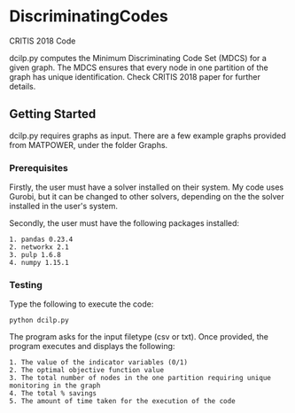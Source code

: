 # DiscriminatingCodes
CRITIS 2018 Code

dcilp.py computes the Minimum Discriminating Code Set (MDCS) for a given graph. The MDCS ensures that every node in one partition of the graph has unique identification. Check CRITIS 2018 paper for further details.

## Getting Started

dcilp.py requires graphs as input. There are a few example graphs provided from MATPOWER, under the folder Graphs.

### Prerequisites

Firstly, the user must have a solver installed on their system. My code uses Gurobi, but it can be changed to other solvers, depending on the the solver installed in the user's system. 

Secondly, the user must have the following packages installed:

```
1. pandas 0.23.4
2. networkx 2.1
3. pulp 1.6.8
4. numpy 1.15.1
```

### Testing

Type the following to execute the code:
```
python dcilp.py
```
The program asks for the input filetype (csv or txt). Once provided, the program executes and displays the following:
```
1. The value of the indicator variables (0/1)
2. The optimal objective function value
3. The total number of nodes in the one partition requiring unique monitoring in the graph
4. The total % savings 
5. The amount of time taken for the execution of the code
```
